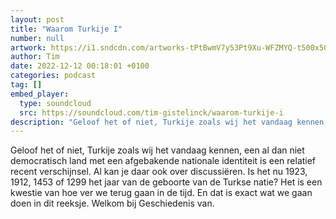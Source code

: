 ```yaml
---
layout: post
title: "Waarom Turkije I"
number: null
artwork: https://i1.sndcdn.com/artworks-tPtBwmV7y53Pt9Xu-WFZMYQ-t500x500.jpg
author: Tim
date: 2022-12-12 00:18:01 +0100
categories: podcast
tag: []
embed_player:
  type: soundcloud
  src: https://soundcloud.com/tim-gistelinck/waarom-turkije-i
description: "Geloof het of niet, Turkije zoals wij het vandaag kennen, een al dan niet democratisch land met een afgebakende nationale identiteit is een relatief recent verschijnsel."
---
```

Geloof het of niet, Turkije zoals wij het vandaag kennen, een al dan niet democratisch land met een afgebakende nationale identiteit is een relatief recent verschijnsel. Al kan je daar ook over discussiëren. Is het nu 1923, 1912, 1453 of 1299 het jaar van de geboorte van de Turkse natie? Het is een kwestie van hoe ver we terug gaan in de tijd. En dat is exact wat we gaan doen in dit reeksje. Welkom bij Geschiedenis van.